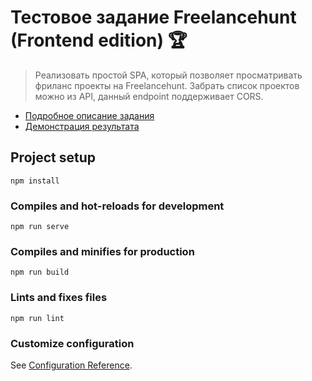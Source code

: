 # Тестовое задание Freelancehunt (Frontend edition) 🏆

> Реализовать простой SPA, который позволяет просматривать фриланс проекты на Freelancehunt. Забрать список проектов можно из API, данный endpoint поддерживает CORS.

* [Подробное описание задания](https://github.com/freelancehunt/code-test/tree/frontend)
* [Демонстрация результата]()

## Project setup
```
npm install
```

### Compiles and hot-reloads for development
```
npm run serve
```

### Compiles and minifies for production
```
npm run build
```

### Lints and fixes files
```
npm run lint
```

### Customize configuration
See [Configuration Reference](https://cli.vuejs.org/config/).

